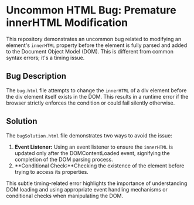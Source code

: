 # Uncommon HTML Bug: Premature innerHTML Modification

This repository demonstrates an uncommon bug related to modifying an element's `innerHTML` property before the element is fully parsed and added to the Document Object Model (DOM).  This is different from common syntax errors; it's a timing issue.

## Bug Description

The `bug.html` file attempts to change the `innerHTML` of a div element before the div element itself exists in the DOM. This results in a runtime error if the browser strictly enforces the condition or could fail silently otherwise. 

## Solution

The `bugSolution.html` file demonstrates two ways to avoid the issue:

1. **Event Listener:**  Using an event listener to ensure the `innerHTML` is updated only after the DOMContentLoaded event, signifying the completion of the DOM parsing process. 
2. **Conditional Check:**Checking the existence of the element before trying to access its properties.

This subtle timing-related error highlights the importance of understanding DOM loading and using appropriate event handling mechanisms or conditional checks when manipulating the DOM.